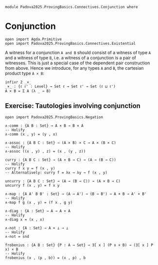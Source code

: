 ```
module Padova2025.ProvingBasics.Connectives.Conjunction where
```

# Conjunction

```
open import Agda.Primitive
open import Padova2025.ProvingBasics.Connectives.Existential
```

A witness for a conjunction `A and B` should consist of a witness of type `A`
and a witness of type `B`, i.e. a witness of a conjunction is a pair of
witnesses. This is just a special case of the dependent pair construction from
above. Hence we introduce, for any types `A` and `B`, the cartesian product
type `A × B`:

```
infixr 2 _×_
_×_ : {ℓ ℓ' : Level} → Set ℓ → Set ℓ' → Set (ℓ ⊔ ℓ')
A × B = Σ A (λ _ → B)
```


## Exercise: Tautologies involving conjunction

```
open import Padova2025.ProvingBasics.Negation
```

```
∧-comm : {A B : Set} → A × B → B × A
-- Holify
∧-comm (x , y) = (y , x)
```

```
∧-assoc : {A B C : Set} → (A × B) × C → A × (B × C)
-- Holify
∧-assoc ((x , y) , z) = (x , (y , z))
```

```
curry : {A B C : Set} → (A × B → C) → (A → (B → C))
-- Holify
curry f x y = f (x , y)
-- Alternatively: curry f = λx → λy → f (x , y)
```

```
uncurry : {A B C : Set} → (A → (B → C)) → (A × B → C)
uncurry f (x , y) = f x y
```

```
∧-map : {A A' B B' : Set} → (A → A') → (B → B') → A × B → A' × B'
-- Holify
∧-map f g (x , y) = (f x , g y)
```

```
∧-diag : {A : Set} → A → A × A
-- Holify
∧-diag x = (x , x)
```

```
∧-not : {A : Set} → A × ⊥ → ⊥
-- Holify
∧-not = snd
```

```
frobenius : {A B : Set} {P : A → Set} → ∃[ x ] (P x × B) → (∃[ x ] P x) × B
-- Holify
frobenius (x , (p , b)) = (x , p) , b
```


<!--
de Morgan
-->
